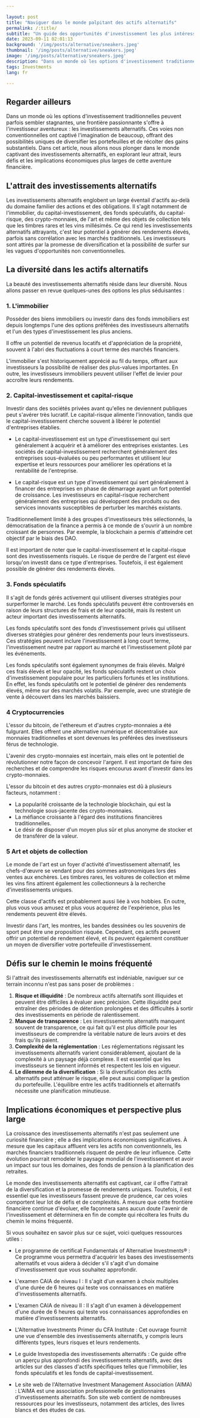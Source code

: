 ```yaml
---

layout: post 
title: "Naviguer dans le monde palpitant des actifs alternatifs"
permalink: /:title/ 
subtitle: "Un guide des opportunités d'investissement les plus intéressantes"
date: 2023-09-11 02:01:13 
background: '/img/posts/alternative/sneakers.jpeg'
thumbnail: '/img/posts/alternative/sneakers.jpeg'
image: '/img/posts/alternative/sneakers.jpeg'
description: "Dans un monde où les options d'investissement traditionnelles peuvent parfois sembler stagnantes, une frontière passionnante s'offre à l'investisseur aventureux : les investissements alternatifs."
tags: Investments
lang: fr

---
```



## Regarder ailleurs

Dans un monde où les options d'investissement traditionnelles peuvent parfois sembler stagnantes, une frontière passionnante s'offre à l'investisseur aventureux : les investissements alternatifs. Ces voies non conventionnelles ont captivé l'imagination de beaucoup, offrant des possibilités uniques de diversifier les portefeuilles et de récolter des gains substantiels. Dans cet article, nous allons nous plonger dans le monde captivant des investissements alternatifs, en explorant leur attrait, leurs défis et les implications économiques plus larges de cette aventure financière.

## L'attrait des investissements alternatifs

Les investissements alternatifs englobent un large éventail d'actifs au-delà du domaine familier des actions et des obligations. Il s'agit notamment de l'immobilier, du capital-investissement, des fonds spéculatifs, du capital-risque, des crypto-monnaies, de l'art et même des objets de collection tels que les timbres rares et les vins millésimés. Ce qui rend les investissements alternatifs attrayants, c'est leur potentiel à générer des rendements élevés, parfois sans corrélation avec les marchés traditionnels. Les investisseurs sont attirés par la promesse de diversification et la possibilité de surfer sur les vagues d'opportunités non conventionnelles.

## La diversité dans les actifs alternatifs

La beauté des investissements alternatifs réside dans leur diversité. Nous allons passer en revue quelques-unes des options les plus séduisantes :

### 1. L'immobilier

Posséder des biens immobiliers ou investir dans des fonds immobiliers est depuis longtemps l'une des options préférées des investisseurs alternatifs et l'un des types d'investissement les plus anciens.

Il offre un potentiel de revenus locatifs et d'appréciation de la propriété, souvent à l'abri des fluctuations à court terme des marchés financiers.

L'immobilier s'est historiquement apprécié au fil du temps, offrant aux investisseurs la possibilité de réaliser des plus-values importantes. En outre, les investisseurs immobiliers peuvent utiliser l'effet de levier pour accroître leurs rendements.

### 2. Capital-investissement et capital-risque

Investir dans des sociétés privées avant qu'elles ne deviennent publiques peut s'avérer très lucratif. Le capital-risque alimente l'innovation, tandis que le capital-investissement cherche souvent à libérer le potentiel d'entreprises établies.

- Le capital-investissement est un type d'investissement qui sert généralement à acquérir et à améliorer des entreprises existantes. Les sociétés de capital-investissement recherchent généralement des entreprises sous-évaluées ou peu performantes et utilisent leur expertise et leurs ressources pour améliorer les opérations et la rentabilité de l'entreprise.

- Le capital-risque est un type d'investissement qui sert généralement à financer des entreprises en phase de démarrage ayant un fort potentiel de croissance. Les investisseurs en capital-risque recherchent généralement des entreprises qui développent des produits ou des services innovants susceptibles de perturber les marchés existants.

Traditionnellement limité à des groupes d'investisseurs très sélectionnés, la démocratisation de la finance a permis à ce monde de s'ouvrir à un nombre croissant de personnes. Par exemple, la blockchain a permis d'atteindre cet objectif par le biais des DAO.

Il est important de noter que le capital-investissement et le capital-risque sont des investissements risqués. Le risque de perdre de l'argent est élevé lorsqu'on investit dans ce type d'entreprises. Toutefois, il est également possible de générer des rendements élevés.

### 3. Fonds spéculatifs

Il s'agit de fonds gérés activement qui utilisent diverses stratégies pour surperformer le marché. Les fonds spéculatifs peuvent être controversés en raison de leurs structures de frais et de leur opacité, mais ils restent un acteur important des investissements alternatifs.

Les fonds spéculatifs sont des fonds d'investissement privés qui utilisent diverses stratégies pour générer des rendements pour leurs investisseurs. Ces stratégies peuvent inclure l'investissement à long court terme, l'investissement neutre par rapport au marché et l'investissement piloté par les événements.

Les fonds spéculatifs sont également synonymes de frais élevés. Malgré ces frais élevés et leur opacité, les fonds spéculatifs restent un choix d'investissement populaire pour les particuliers fortunés et les institutions. En effet, les fonds spéculatifs ont le potentiel de générer des rendements élevés, même sur des marchés volatils. Par exemple, avec une stratégie de vente à découvert dans les marchés baissiers.

### 4 Cryptocurrencies

L'essor du bitcoin, de l'ethereum et d'autres crypto-monnaies a été fulgurant. Elles offrent une alternative numérique et décentralisée aux monnaies traditionnelles et sont devenues les préférées des investisseurs férus de technologie.

L'avenir des crypto-monnaies est incertain, mais elles ont le potentiel de révolutionner notre façon de concevoir l'argent. Il est important de faire des recherches et de comprendre les risques encourus avant d'investir dans les crypto-monnaies.

L'essor du bitcoin et des autres crypto-monnaies est dû à plusieurs facteurs, notamment :

- La popularité croissante de la technologie blockchain, qui est la technologie sous-jacente des crypto-monnaies.
- La méfiance croissante à l'égard des institutions financières traditionnelles.
- Le désir de disposer d'un moyen plus sûr et plus anonyme de stocker et de transférer de la valeur.

### 5 Art et objets de collection

Le monde de l'art est un foyer d'activité d'investissement alternatif, les chefs-d'œuvre se vendant pour des sommes astronomiques lors des ventes aux enchères. Les timbres rares, les voitures de collection et même les vins fins attirent également les collectionneurs à la recherche d'investissements uniques.

Cette classe d'actifs est probablement aussi liée à vos hobbies. En outre, plus vous vous amusez et plus vous acquérez de l'expérience, plus les rendements peuvent être élevés.

Investir dans l'art, les montres, les bandes dessinées ou les souvenirs de sport peut être une proposition risquée. Cependant, ces actifs peuvent offrir un potentiel de rendement élevé, et ils peuvent également constituer un moyen de diversifier votre portefeuille d'investissement.

## Défis sur le chemin le moins fréquenté

Si l'attrait des investissements alternatifs est indéniable, naviguer sur ce terrain inconnu n'est pas sans poser de problèmes :

1. **Risque et illiquidité** : De nombreux actifs alternatifs sont illiquides et peuvent être difficiles à évaluer avec précision. Cette illiquidité peut entraîner des périodes de détention prolongées et des difficultés à sortir des investissements en période de ralentissement.
2. **Manque de transparence** : Les investissements alternatifs manquent souvent de transparence, ce qui fait qu'il est plus difficile pour les investisseurs de comprendre la véritable nature de leurs avoirs et des frais qu'ils paient.
3. **Complexité de la réglementation** : Les réglementations régissant les investissements alternatifs varient considérablement, ajoutant de la complexité à un paysage déjà complexe. Il est essentiel que les investisseurs se tiennent informés et respectent les lois en vigueur.
4. **Le dilemme de la diversification** : Si la diversification des actifs alternatifs peut atténuer le risque, elle peut aussi compliquer la gestion du portefeuille. L'équilibre entre les actifs traditionnels et alternatifs nécessite une planification minutieuse.

## Implications économiques et perspective plus large

La croissance des investissements alternatifs n'est pas seulement une curiosité financière ; elle a des implications économiques significatives. À mesure que les capitaux affluent vers les actifs non conventionnels, les marchés financiers traditionnels risquent de perdre de leur influence. Cette évolution pourrait remodeler le paysage mondial de l'investissement et avoir un impact sur tous les domaines, des fonds de pension à la planification des retraites.

Le monde des investissements alternatifs est captivant, car il offre l'attrait de la diversification et la promesse de rendements uniques. Toutefois, il est essentiel que les investisseurs fassent preuve de prudence, car ces voies comportent leur lot de défis et de complexités. À mesure que cette frontière financière continue d'évoluer, elle façonnera sans aucun doute l'avenir de l'investissement et déterminera en fin de compte qui récoltera les fruits du chemin le moins fréquenté.

Si vous souhaitez en savoir plus sur ce sujet, voici quelques ressources utiles :

- Le programme de certificat Fundamentals of Alternative Investments® : Ce programme vous permettra d'acquérir les bases des investissements alternatifs et vous aidera à décider s'il s'agit d'un domaine d'investissement que vous souhaitez approfondir.

- L'examen CAIA de niveau I : Il s'agit d'un examen à choix multiples d'une durée de 6 heures qui teste vos connaissances en matière d'investissements alternatifs.

- L'examen CAIA de niveau II : Il s'agit d'un examen à développement d'une durée de 6 heures qui teste vos connaissances approfondies en matière d'investissements alternatifs.

- L'Alternative Investments Primer du CFA Institute : Cet ouvrage fournit une vue d'ensemble des investissements alternatifs, y compris leurs différents types, leurs risques et leurs rendements.

- Le guide Investopedia des investissements alternatifs : Ce guide offre un aperçu plus approfondi des investissements alternatifs, avec des articles sur des classes d'actifs spécifiques telles que l'immobilier, les fonds spéculatifs et les fonds de capital-investissement.

- Le site web de l'Alternative Investment Management Association (AIMA) : L'AIMA est une association professionnelle de gestionnaires d'investissements alternatifs. Son site web contient de nombreuses ressources pour les investisseurs, notamment des articles, des livres blancs et des études de cas.